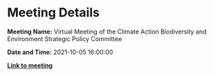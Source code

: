 # Meeting Details

**Meeting Name:** Virtual Meeting of the Climate Action Biodiversity and Environment Strategic Policy Committee

**Date and Time:** 2021-10-05 16:00:00

**<a href="https://www.limerick.ie/council/whats-on/meeting-climate-action-biodiversity-and-environment-strategic-policy-committee-8" target="_blank">Link to meeting</a>**
